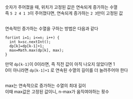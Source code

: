 숫자가 주어졌을 때, 위치가 고정된 값은 연속되게 증가하는 수열</br>
즉 `5 2 4 1 3`이 주어졌다면, 연속되게 증가하는 `2 3`만이 고정된 값</br></br>

연속적인 증가하는 수열을 구하는 방법은 다음과 같다</br>
```
for(int i=1; i<=n; i++) {
  int k=sc.nextInt();
  dp[k]=dp[k-1]+1;
  max=Math.max(dp[k], max);
}
```
만약 `dp[k-1]`이 0이라면, 즉 직전 값이 아직 나오지 않았다면 1</br>
0이 아니라면 `dp[k-1]+1` 로 연속된 수열의 길이를 더 늘려주어야 한다</br></br>

max는 연속적으로 증가하는 수열의 최대 길이</br>
이때 max값은 고정된 값이니, n-max가 움직여야하는 횟수
